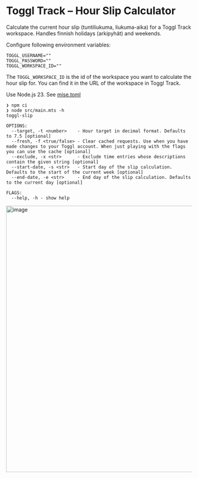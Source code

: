 
# Toggl Track – Hour Slip Calculator

Calculate the current hour slip (tuntiliukuma, liukuma-aika) for a Toggl Track workspace.
Handles finnish holidays (arkipyhät) and weekends.

Configure following environment variables:

```
TOGGL_USERNAME=""
TOGGL_PASSWORD=""
TOGGL_WORKSPACE_ID=""
```

The `TOGGL_WORKSPACE_ID` is the id of the workspace you want to calculate the hour
slip for. You can find it in the URL of the workspace in Toggl Track.

Use Node.js 23. See [mise.toml](mise.toml)

```
❯ npm ci
❯ node src/main.mts -h
toggl-slip

OPTIONS:
  --target, -t <number>    - Hour target in decimal format. Defaults to 7.5 [optional]
  --fresh, -f <true/false> - Clear cached requests. Use when you have made changes to your Toggl account. When just playing with the flags you can use the cache [optional]
  --exclude, -x <str>      - Exclude time entries whose descriptions contain the given string [optional]
  --start-date, -s <str>   - Start day of the slip calculation. Defaults to the start of the current week [optional]
  --end-date, -e <str>     - End day of the slip calculation. Defaults to the current day [optional]

FLAGS:
  --help, -h - show help
```

<img width="724" alt="image" src="https://github.com/user-attachments/assets/035fc998-3fa6-4273-8e31-795cf453c1b9" />
